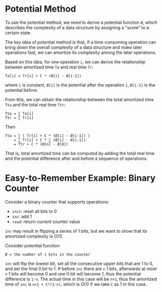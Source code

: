 # Potential Method

To use the potential method, we need to derive a potential function `Ø`,
which describes the complexity of a data structure by assigning a "score" to a certain state.

The key idea of potential method is that, if a time-consuming operation can bring
down the overall complexity of a data structure and make later operations fast,
we can amortize its complexity among the later operations.

Based on this idea, for one operation `i`, we can derive the relationship between amortized time `Ta` and
real time `Tr`:

```
Ta[i] = Tr[i] + C * (Ø[i] - Ø[i-1])
```

where `C` is constant, `Ø[i]` is the potential after the operation `i`, `Ø[i-1]` is the potential before.

From this, we can obtain the relationship between the total amortized time `Tta` and the total real time `Ttr`:

```
Tta = ∑ Ta[i]
Ttr = ∑ Tr[i]
```

Then

```
Tta = ∑ ( Tr[i] + C * (Ø[i] - Ø[i-1]) )
    = ∑ Tr[i] + C * ∑ (Ø[i] - Ø[i-1])
    = Ttr + C * (Ø[n] - Ø[0])
```

That is, total amortized time can be computed by adding the total real time and the potential difference
after and before a sequence of operations.


# Easy-to-Remember Example: Binary Counter

Consider a binary counter that supports operations:

- `init`: reset all bits to 0
- `inc`: add 1
- `read`: return current counter value

`inc` may result in flipping a series of 1 bits, but we want to show that its amortized complexity is _O(1)_.

Consider potential function

```
Ø = the number of 1 bits in the counter
```

`inc` will flip the lowest bit, set all the consecutive upper bits that are 1 to 0, and set the final 0 bit to 1.
If before `inc` there are `n` 1 bits, afterwards at most `n` 1 bits will become 0 and one 0 bit will become 1,
thus the potential difference is `1-n`. The actual time in this case will be `n+1`, thus the amortized time
of `inc` is `n+1 + C*(1-n)`, which is _O(1)_ if we take `C` as 1 in this case.
